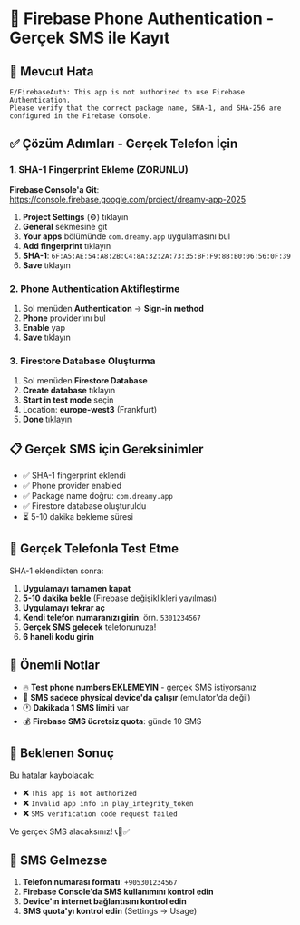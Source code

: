# 📱 Firebase Phone Authentication - Gerçek SMS ile Kayıt

## 🚨 Mevcut Hata
```
E/FirebaseAuth: This app is not authorized to use Firebase Authentication. 
Please verify that the correct package name, SHA-1, and SHA-256 are configured in the Firebase Console.
```

## ✅ Çözüm Adımları - Gerçek Telefon İçin

### 1. SHA-1 Fingerprint Ekleme (ZORUNLU)

**Firebase Console'a Git**: https://console.firebase.google.com/project/dreamy-app-2025

1. **Project Settings** (⚙️) tıklayın
2. **General** sekmesine git
3. **Your apps** bölümünde `com.dreamy.app` uygulamasını bul
4. **Add fingerprint** tıklayın
5. **SHA-1**: `6F:A5:AE:54:A8:2B:C4:8A:32:2A:73:35:BF:F9:8B:B0:06:56:0F:39`
6. **Save** tıklayın

### 2. Phone Authentication Aktifleştirme

1. Sol menüden **Authentication** → **Sign-in method**
2. **Phone** provider'ını bul
3. **Enable** yap
4. **Save** tıklayın

### 3. Firestore Database Oluşturma

1. Sol menüden **Firestore Database**
2. **Create database** tıklayın
3. **Start in test mode** seçin
4. Location: **europe-west3** (Frankfurt)
5. **Done** tıklayın

## 📋 Gerçek SMS için Gereksinimler

- ✅ SHA-1 fingerprint eklendi
- ✅ Phone provider enabled
- ✅ Package name doğru: `com.dreamy.app`
- ✅ Firestore database oluşturuldu
- ⏳ 5-10 dakika bekleme süresi

## 🧪 Gerçek Telefonla Test Etme

SHA-1 eklendikten sonra:

1. **Uygulamayı tamamen kapat**
2. **5-10 dakika bekle** (Firebase değişiklikleri yayılması)
3. **Uygulamayı tekrar aç**
4. **Kendi telefon numaranızı girin**: örn. `5301234567`
5. **Gerçek SMS gelecek** telefonunuza!
6. **6 haneli kodu girin**

## 🚨 Önemli Notlar

- 🔥 **Test phone numbers EKLEMEYIN** - gerçek SMS istiyorsanız
- 📱 **SMS sadece physical device'da çalışır** (emulator'da değil)
- 🕐 **Dakikada 1 SMS limiti** var
- 💰 **Firebase SMS ücretsiz quota**: günde 10 SMS

## 🎯 Beklenen Sonuç

Bu hatalar kaybolacak:
- ❌ `This app is not authorized`
- ❌ `Invalid app info in play_integrity_token` 
- ❌ `SMS verification code request failed`

Ve gerçek SMS alacaksınız! 📞📱✅

## 🔧 SMS Gelmezse

1. **Telefon numarası formatı**: `+905301234567`
2. **Firebase Console'da SMS kullanımını kontrol edin**
3. **Device'ın internet bağlantısını kontrol edin**
4. **SMS quota'yı kontrol edin** (Settings → Usage)
